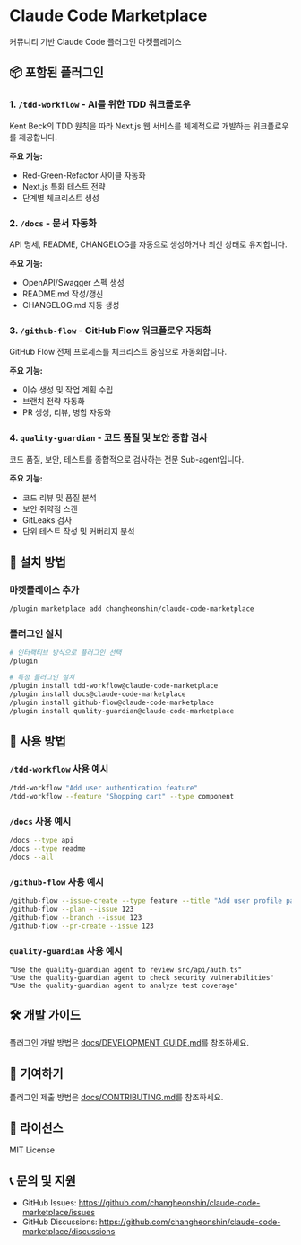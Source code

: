# Claude Code Marketplace

커뮤니티 기반 Claude Code 플러그인 마켓플레이스

## 📦 포함된 플러그인

### 1. `/tdd-workflow` - AI를 위한 TDD 워크플로우
Kent Beck의 TDD 원칙을 따라 Next.js 웹 서비스를 체계적으로 개발하는 워크플로우를 제공합니다.

**주요 기능:**
- Red-Green-Refactor 사이클 자동화
- Next.js 특화 테스트 전략
- 단계별 체크리스트 생성

### 2. `/docs` - 문서 자동화
API 명세, README, CHANGELOG를 자동으로 생성하거나 최신 상태로 유지합니다.

**주요 기능:**
- OpenAPI/Swagger 스펙 생성
- README.md 작성/갱신
- CHANGELOG.md 자동 생성

### 3. `/github-flow` - GitHub Flow 워크플로우 자동화
GitHub Flow 전체 프로세스를 체크리스트 중심으로 자동화합니다.

**주요 기능:**
- 이슈 생성 및 작업 계획 수립
- 브랜치 전략 자동화
- PR 생성, 리뷰, 병합 자동화

### 4. `quality-guardian` - 코드 품질 및 보안 종합 검사
코드 품질, 보안, 테스트를 종합적으로 검사하는 전문 Sub-agent입니다.

**주요 기능:**
- 코드 리뷰 및 품질 분석
- 보안 취약점 스캔
- GitLeaks 검사
- 단위 테스트 작성 및 커버리지 분석

## 🚀 설치 방법

### 마켓플레이스 추가
```bash
/plugin marketplace add changheonshin/claude-code-marketplace
```

### 플러그인 설치
```bash
# 인터랙티브 방식으로 플러그인 선택
/plugin

# 특정 플러그인 설치
/plugin install tdd-workflow@claude-code-marketplace
/plugin install docs@claude-code-marketplace
/plugin install github-flow@claude-code-marketplace
/plugin install quality-guardian@claude-code-marketplace
```

## 📖 사용 방법

### `/tdd-workflow` 사용 예시
```bash
/tdd-workflow "Add user authentication feature"
/tdd-workflow --feature "Shopping cart" --type component
```

### `/docs` 사용 예시
```bash
/docs --type api
/docs --type readme
/docs --all
```

### `/github-flow` 사용 예시
```bash
/github-flow --issue-create --type feature --title "Add user profile page"
/github-flow --plan --issue 123
/github-flow --branch --issue 123
/github-flow --pr-create --issue 123
```

### `quality-guardian` 사용 예시
```
"Use the quality-guardian agent to review src/api/auth.ts"
"Use the quality-guardian agent to check security vulnerabilities"
"Use the quality-guardian agent to analyze test coverage"
```

## 🛠️ 개발 가이드

플러그인 개발 방법은 [docs/DEVELOPMENT_GUIDE.md](docs/DEVELOPMENT_GUIDE.md)를 참조하세요.

## 🤝 기여하기

플러그인 제출 방법은 [docs/CONTRIBUTING.md](docs/CONTRIBUTING.md)를 참조하세요.

## 📄 라이선스

MIT License

## 📞 문의 및 지원

- GitHub Issues: https://github.com/changheonshin/claude-code-marketplace/issues
- GitHub Discussions: https://github.com/changheonshin/claude-code-marketplace/discussions
